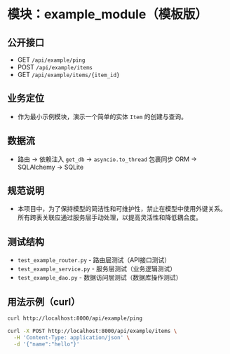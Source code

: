 # 模块：example_module（模板版）

## 公开接口
- GET `/api/example/ping`
- POST `/api/example/items`
- GET `/api/example/items/{item_id}`

## 业务定位
- 作为最小示例模块，演示一个简单的实体 `Item` 的创建与查询。

## 数据流
- 路由 -> 依赖注入 `get_db` -> `asyncio.to_thread` 包裹同步 ORM -> SQLAlchemy -> SQLite

## 规范说明
- 本项目中，为了保持模型的简洁性和可维护性，禁止在模型中使用外键关系。
  所有跨表关联应通过服务层手动处理，以提高灵活性和降低耦合度。

## 测试结构
- `test_example_router.py` - 路由层测试（API接口测试）
- `test_example_service.py` - 服务层测试（业务逻辑测试）
- `test_example_dao.py` - 数据访问层测试（数据库操作测试）

## 用法示例（curl）
```bash
curl http://localhost:8000/api/example/ping

curl -X POST http://localhost:8000/api/example/items \
  -H 'Content-Type: application/json' \
  -d '{"name":"hello"}'
```
